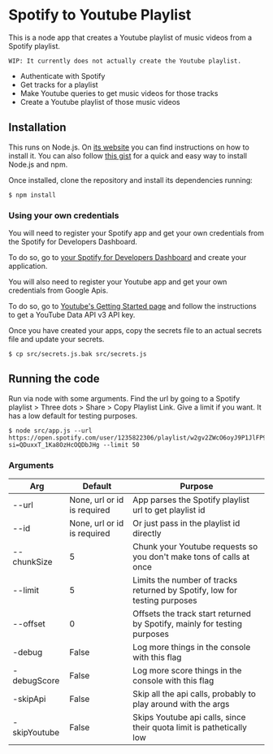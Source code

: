 # Spotify to Youtube Playlist

This is a node app that creates a Youtube playlist of music videos from a Spotify playlist.

`WIP: It currently does not actually create the Youtube playlist.`

* Authenticate with Spotify
* Get tracks for a playlist
* Make Youtube queries to get music videos for those tracks
* Create a Youtube playlist of those music videos

## Installation

This runs on Node.js. On [its website](http://www.nodejs.org/download/) you can find instructions on how to install it. You can also follow [this gist](https://gist.github.com/isaacs/579814) for a quick and easy way to install Node.js and npm.

Once installed, clone the repository and install its dependencies running:

    $ npm install

### Using your own credentials
You will need to register your Spotify app and get your own credentials from the Spotify for Developers Dashboard.

To do so, go to [your Spotify for Developers Dashboard](https://beta.developer.spotify.com/dashboard) and create your application.

You will also need to register your Youtube app and get your own credentials from Google Apis.

To do so, go to [Youtube's Getting Started page](https://developers.google.com/youtube/v3/getting-started) and follow the instructions to get a YouTube Data API v3 API key.

Once you have created your apps, copy the secrets file to an actual secrets file and update your secrets.

    $ cp src/secrets.js.bak src/secrets.js

## Running the code
Run via node with some arguments.
Find the url by going to a Spotify playlist > Three dots > Share > Copy Playlist Link.
Give a limit if you want. It has a low default for testing purposes.

    $ node src/app.js --url https://open.spotify.com/user/1235822306/playlist/w2gv2ZWcO6oyJ9P1JlFP9U?si=QDuxxT_1Ka8OzHcOQDbJHg --limit 50

### Arguments

Arg | Default | Purpose
--- | --- | ---
--url | None, url or id is required | App parses the Spotify playlist url to get playlist id
--id | None, url or id is required | Or just pass in the playlist id directly
--chunkSize | 5 | Chunk your Youtube requests so you don't make tons of calls at once
--limit | 5 | Limits the number of tracks returned by Spotify, low for testing purposes
--offset | 0 | Offsets the track start returned by Spotify, mainly for testing purposes
-debug | False | Log more things in the console with this flag
-debugScore | False | Log more score things in the console with this flag
-skipApi | False | Skip all the api calls, probably to play around with the args
-skipYoutube | False | Skips Youtube api calls, since their quota limit is pathetically low
